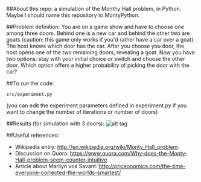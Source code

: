 ##About this repo:
a simulation of the Monthy Hall problem, in Python. Maybe I should name this repository to MontyPython. 

##Problem definition:
You are on a game show and have to choose one among three doors. Behind one is a new car and behind the other two are goats (caution: this game only works if you'd rather have a car over a goat). The host knows which door has the car. After you choose you door, the host opens one of the two remaining doors, revealing a goat. Now you have two options: stay with your initial choice or switch and choose the other door. Which option offers a higher probability of picking the door with the car? 

##To run the code:
```
src/experiment.py
```
(you can edit the experiment parameters defined in experiment.py if you want to change the number of iterations or number of doors)

##Results (for simulation with 3 doors):
![alt tag](https://github.com/nihit/MontyHall/blob/master/results/plot.png)

##Useful references: 
* Wikipedia entry: http://en.wikipedia.org/wiki/Monty_Hall_problem.
* Discussion on Quora: https://www.quora.com/Why-does-the-Monty-Hall-problem-seem-counter-intuitive
* Article about Marilyn vos Savant: http://priceonomics.com/the-time-everyone-corrected-the-worlds-smartest/

